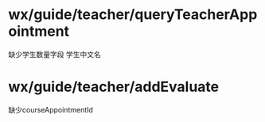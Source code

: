 # wx/guide/teacher/queryTeacherAppointment
缺少学生数量字段
学生中文名

# wx/guide/teacher/addEvaluate
缺少courseAppointmentId